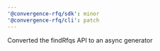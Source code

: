 ```yaml
---
'@convergence-rfq/sdk': minor
'@convergence-rfq/cli': patch
---
```


Converted the findRfqs API to an async generator
